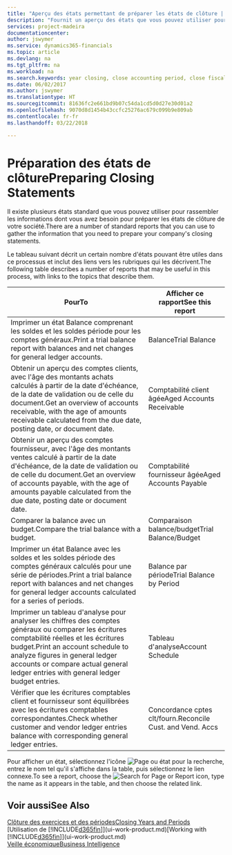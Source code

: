 ```yaml
---
title: "Aperçu des états permettant de préparer les états de clôture | Microsoft Docs"
description: "Fournit un aperçu des états que vous pouvez utiliser pour rassembler les informations pour préparer les états de clôture de votre société à la fin de l'année fiscale."
services: project-madeira
documentationcenter: 
author: jswymer
ms.service: dynamics365-financials
ms.topic: article
ms.devlang: na
ms.tgt_pltfrm: na
ms.workload: na
ms.search.keywords: year closing, close accounting period, close fiscal year, aging, creditor payments, vendor payments, assets, liabilities, equity, analysis, reporting, financial report, business intelligence, BI, Power Bi, KPI
ms.date: 06/02/2017
ms.author: jswymer
ms.translationtype: HT
ms.sourcegitcommit: 81636fc2e661bd9b07c54da1cd5d0d27e30d01a2
ms.openlocfilehash: 9070d8d1454b43ccfc25276ac679c099b9e809ab
ms.contentlocale: fr-fr
ms.lasthandoff: 03/22/2018

---
```

# <a name="preparing-closing-statements"></a><span data-ttu-id="f152d-103">Préparation des états de clôture</span><span class="sxs-lookup"><span data-stu-id="f152d-103">Preparing Closing Statements</span></span>
<span data-ttu-id="f152d-104">Il existe plusieurs états standard que vous pouvez utiliser pour rassembler les informations dont vous avez besoin pour préparer les états de clôture de votre société.</span><span class="sxs-lookup"><span data-stu-id="f152d-104">There are a number of standard reports that you can use to gather the information that you need to prepare your company's closing statements.</span></span>

<span data-ttu-id="f152d-105">Le tableau suivant décrit un certain nombre d'états pouvant être utiles dans ce processus et inclut des liens vers les rubriques qui les décrivent.</span><span class="sxs-lookup"><span data-stu-id="f152d-105">The following table describes a number of reports that may be useful in this process, with links to the topics that describe them.</span></span>

| <span data-ttu-id="f152d-106">Pour</span><span class="sxs-lookup"><span data-stu-id="f152d-106">To</span></span> | <span data-ttu-id="f152d-107">Afficher ce rapport</span><span class="sxs-lookup"><span data-stu-id="f152d-107">See this report</span></span> |
| --- | --- |
| <span data-ttu-id="f152d-108">Imprimer un état Balance comprenant les soldes et les soldes période pour les comptes généraux.</span><span class="sxs-lookup"><span data-stu-id="f152d-108">Print a trial balance report with balances and net changes for general ledger accounts.</span></span> |<span data-ttu-id="f152d-109">Balance</span><span class="sxs-lookup"><span data-stu-id="f152d-109">Trial Balance</span></span> |
| <span data-ttu-id="f152d-110">Obtenir un aperçu des comptes clients, avec l'âge des montants achats calculés à partir de la date d'échéance, de la date de validation ou de celle du document.</span><span class="sxs-lookup"><span data-stu-id="f152d-110">Get an overview of accounts receivable, with the age of amounts receivable calculated from the due date, posting date, or document date.</span></span> |<span data-ttu-id="f152d-111">Comptabilité client âgée</span><span class="sxs-lookup"><span data-stu-id="f152d-111">Aged Accounts Receivable</span></span> |
| <span data-ttu-id="f152d-112">Obtenir un aperçu des comptes fournisseur, avec l'âge des montants ventes calculé à partir de la date d'échéance, de la date de validation ou de celle du document.</span><span class="sxs-lookup"><span data-stu-id="f152d-112">Get an overview of accounts payable, with the age of amounts payable calculated from the due date, posting date or document date.</span></span> |<span data-ttu-id="f152d-113">Comptabilité fournisseur âgée</span><span class="sxs-lookup"><span data-stu-id="f152d-113">Aged Accounts Payable</span></span> |
| <span data-ttu-id="f152d-114">Comparer la balance avec un budget.</span><span class="sxs-lookup"><span data-stu-id="f152d-114">Compare the trial balance with a budget.</span></span> |<span data-ttu-id="f152d-115">Comparaison balance/budget</span><span class="sxs-lookup"><span data-stu-id="f152d-115">Trial Balance/Budget</span></span> |
| <span data-ttu-id="f152d-116">Imprimer un état Balance avec les soldes et les soldes période des comptes généraux calculés pour une série de périodes.</span><span class="sxs-lookup"><span data-stu-id="f152d-116">Print a trial balance report with balances and net changes for general ledger accounts calculated for a series of periods.</span></span> |<span data-ttu-id="f152d-117">Balance par période</span><span class="sxs-lookup"><span data-stu-id="f152d-117">Trial Balance by Period</span></span> |
| <span data-ttu-id="f152d-118">Imprimer un tableau d'analyse pour analyser les chiffres des comptes généraux ou comparer les écritures comptabilité réelles et les écritures budget.</span><span class="sxs-lookup"><span data-stu-id="f152d-118">Print an account schedule to analyze figures in general ledger accounts or compare actual general ledger entries with general ledger budget entries.</span></span> |<span data-ttu-id="f152d-119">Tableau d'analyse</span><span class="sxs-lookup"><span data-stu-id="f152d-119">Account Schedule</span></span> |
| <span data-ttu-id="f152d-120">Vérifier que les écritures comptables client et fournisseur sont équilibrées avec les écritures comptables correspondantes.</span><span class="sxs-lookup"><span data-stu-id="f152d-120">Check whether customer and vendor ledger entries balance with corresponding general ledger entries.</span></span> |<span data-ttu-id="f152d-121">Concordance cptes clt/fourn.</span><span class="sxs-lookup"><span data-stu-id="f152d-121">Reconcile Cust. and Vend. Accs</span></span> |

<span data-ttu-id="f152d-122">Pour afficher un état, sélectionnez l'icône ![Page ou état pour la recherche](media/ui-search/search_small.png "icône Page ou état pour la recherche"), entrez le nom tel qu'il s'affiche dans la table, puis sélectionnez le lien connexe.</span><span class="sxs-lookup"><span data-stu-id="f152d-122">To see a report, choose the ![Search for Page or Report](media/ui-search/search_small.png "Search for Page or Report icon") icon, type the name as it appears in the table, and then choose the related link.</span></span>

## <a name="see-also"></a><span data-ttu-id="f152d-123">Voir aussi</span><span class="sxs-lookup"><span data-stu-id="f152d-123">See Also</span></span>
[<span data-ttu-id="f152d-124">Clôture des exercices et des périodes</span><span class="sxs-lookup"><span data-stu-id="f152d-124">Closing Years and Periods</span></span>](year-close-years-periods.md)  
<span data-ttu-id="f152d-125">[Utilisation de [!INCLUDE[d365fin](includes/d365fin_md.md)]](ui-work-product.md)</span><span class="sxs-lookup"><span data-stu-id="f152d-125">[Working with [!INCLUDE[d365fin](includes/d365fin_md.md)]](ui-work-product.md)</span></span>  
[<span data-ttu-id="f152d-126">Veille économique</span><span class="sxs-lookup"><span data-stu-id="f152d-126">Business Intelligence</span></span>](bi.md)


